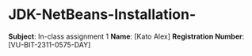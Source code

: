 # JDK-NetBeans-Installation-
**Subject**: In-class assignment 1
**Name**: [Kato Alex]
**Registration Number**: [VU-BIT-2311-0575-DAY]
